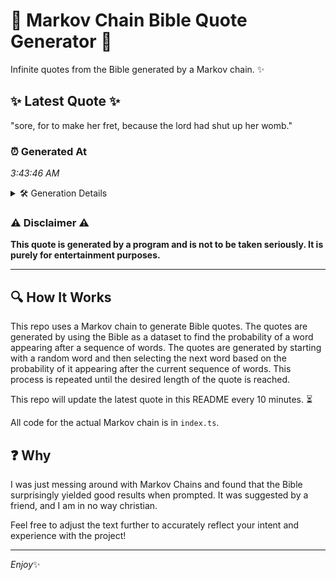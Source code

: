 # 📖 Markov Chain Bible Quote Generator 📖

Infinite quotes from the Bible generated by a Markov chain. ✨

## ✨ Latest Quote ✨
"sore, for to make her fret, because the lord had shut up her womb."

### ⏰ Generated At
*3:43:46 AM*

<details>
    <summary>🛠️ Generation Details</summary>
    <p>
        <strong>🌱 Seed:</strong> sore,<br>
        <strong>🔄 Iterations:</strong> 13<br>
        <strong>📜 Context History:</strong><br>[ sore, ]: for<br>[ sore,, for ]: to<br>[ sore,, for, to ]: make<br>[ sore,, for, to, make ]: her<br>[ sore,, for, to, make, her ]: fret,<br>[ sore,, for, to, make, her, fret, ]: because<br>[ for, to, make, her, fret,, because ]: the<br>[ to, make, her, fret,, because, the ]: lord<br>[ make, her, fret,, because, the, lord ]: had<br>[ her, fret,, because, the, lord, had ]: shut<br>[ fret,, because, the, lord, had, shut ]: up<br>[ because, the, lord, had, shut, up ]: her<br>[ the, lord, had, shut, up, her ]: womb.<br>
    </p>
</details>

### ⚠️ Disclaimer ⚠️
**This quote is generated by a program and is not to be taken seriously. It is purely for entertainment purposes.**

---

## 🔍 How It Works

This repo uses a Markov chain to generate Bible quotes. The quotes are generated by using the Bible as a dataset to find the probability of a word appearing after a sequence of words. The quotes are generated by starting with a random word and then selecting the next word based on the probability of it appearing after the current sequence of words. This process is repeated until the desired length of the quote is reached.

This repo will update the latest quote in this README every 10 minutes. ⏳

All code for the actual Markov chain is in `index.ts`.

## ❓ Why

I was just messing around with Markov Chains and found that the Bible surprisingly yielded good results when prompted. 
It was suggested by a friend, and I am in no way christian.

Feel free to adjust the text further to accurately reflect your intent and experience with the project!

---

*Enjoy*✨
